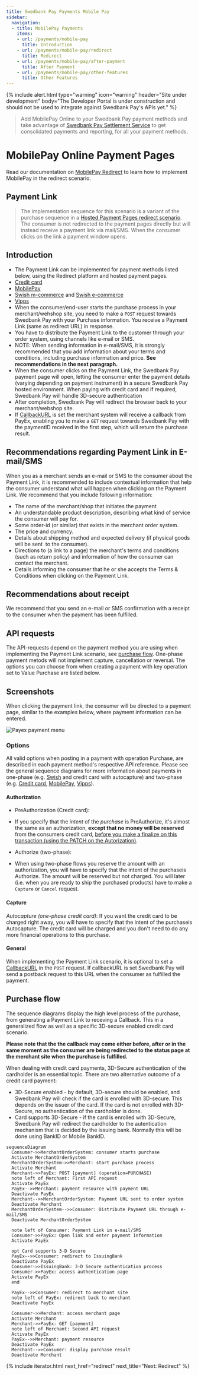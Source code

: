 ```yaml
---
title: Swedbank Pay Payments Mobile Pay
sidebar:
  navigation:
  - title: MobilePay Payments
    items:
    - url: /payments/mobile-pay
      title: Introduction
    - url: /payments/mobile-pay/redirect
      title: Redirect
    - url: /payments/mobile-pay/after-payment
      title: After Payment
    - url: /payments/mobile-pay/other-features
      title: Other Features
---
```


{% include alert.html type="warning"
                      icon="warning"
                      header="Site under development"
                      body="The Developer Portal is under construction and 
                      should not be used to integrate against Swedbank Pay's 
                      APIs yet." %}

>Add MobilePay Online to your Swedbank Pay payment methods and take advantage 
of [Swedbank Pay Settlement Service][payex-reconciliation-and-settlement] to 
get consolidated payments and reporting, for all your payment methods.

# MobilePay Online Payment Pages

Read our documentation on [MobilePay Redirect](/payments/mobile-pay/redirect)
to learn how to implement MobilePay in the redirect scenario.

## Payment Link

>The implementation sequence for this scenario is a variant of the purchase 
 sequence in a 
 [Hosted Payment Pages redirect scenario][redirect-implementation]. 
 The consumer is not redirected to the payment pages directly but will 
 instead receive a payment link via mail/SMS. 
 When the consumer clicks on the link a payment window opens.

## Introduction

* The Payment Link can be implemented for payment methods listed below, 
  using the Redirect platform and hosted payment pages.  
 * [Credit card][credit-card]
 * [MobilePay][mobile-pay]
 * [Swish m-commerce][swish-m-commerce] and [Swish e-commerce][swish-e-commerce]
 * [Vipps][vipps]
* When the consumer/end-user starts the purchase process in your 
  merchant/wehshop site, you need to make a `POST` request towards Swedbank Pay 
  with your Purchase information. 
  You receive a Payment Link (same as redirect URL) in response. 
* You have to distribute the Payment Link to the customer through your order 
  system, using channels like e-mail or SMS.
 * NOTE: When sending information in e-mail/SMS, it is strongly recommended 
   that you add information about your terms and conditions, including 
   purchase information and price. 
   **See recommendations in the next paragraph.**
* When the consumer clicks on the Payment Link, the Swedbank Pay payment page 
  will open, letting the consumer enter the payment details (varying depending 
  on payment instrument) in a secure Swedbank Pay hosted environment. 
  When paying with credit card and if required, Swedbank Pay will handle 
  3D-secure authentication 
* After completion, Swedbank Pay will redirect the browser back to your 
  merchant/webshop site.
* If [CallbackURL][technical-reference-callback] is set the merchant system 
  will receive a callback from PayEx, enabling you to make a `GET` request 
  towards Swedbank Pay with the paymentID received in the first step, 
  which will return the purchase result.

## Recommendations regarding Payment Link in E-mail/SMS

When you as a merchant sends an e-mail or SMS to the consumer about the 
Payment Link, it is recommended to include contextual information that help 
the consumer understand what will happen when clicking on the Payment Link. 
We recommend that you include following information:

* The name of the merchant/shop that initiates the payment
* An understandable product description, describing what kind of service the 
  consumer will pay for.
* Some order-id (or similar) that exists in the merchant order system.
* The price and currency.
* Details about shipping method and expected delivery 
  (if physical goods will be sent  to the consumer).
* Directions to (a link to a page) the merchant's terms and conditions 
  (such as return policy) and information of how the consumer can contact the 
  merchant. 
* Details informing the consumer that he or she accepts the Terms & Conditions 
  when clicking on the Payment Link.

## Recommendations about receipt

We recommend that you send an e-mail or SMS confirmation with a receipt to 
the consumer when the payment has been fulfilled.

## API requests

The API-requests depend on the payment method you are using when implementing 
the Payment Link scenario, see [purchase flow](#purchase-flow). 
One-phase payment metods will not implement capture, cancellation or reversal. 
The options you can choose from when creating a payment with key operation set 
to Value Purchase are listed below.

## Screenshots

When clicking the payment link, the consumer will be directed to a payment 
page, similar to the examples below, where payment information can be entered.

![Payex payment menu][paymentMethodsScreenshot]

### Options

All valid options when posting in a payment with operation Purchase, 
are described in each payment method's respective API reference. 
Please see the general sequence diagrams for more information about payments 
in one-phase (e.g. [Swish][swish-m-commerce] and credit card with autocapture) 
and two-phase (e.g. [Credit card][credit-card], 
[MobilePay][mobile-pay], [Vipps][vipps]).

#### Authorization

* PreAuthorization (Credit card):
 * If you specify that the _intent_ of the _purchase_ is PreAuthorize, 
   it's almost the same as an authorization, 
   **except that no money will be reserved** from the consumers credit card, 
   [before you make a finalize on this transaction (using the PATCH on 
   the Autorization)][tecnical-reference-finalize].

* Authorize (two-phase):
 * When using two-phase flows you reserve the amount with an authorization, 
   you will have to specify that the intent of the purchaseis Authorize. 
   The amount will be reserved but not charged. 
   You will later (i.e. when you are ready to ship the purchased products) 
   have to make a `Capture` or `Cancel` request.

#### Capture

*Autocapture (one-phase credit card)*:
If you want the credit card to be charged right away, you will have to specify 
that the intent of the purchaseis Autocapture. 
The credit card will be charged and you don't need to do any more financial 
operations to this purchase.

#### General

When implementing the Payment Link scenario, it is optional to set a 
[CallbackURL][technical-reference-callback] in the `POST` request. 
If callbackURL is set Swedbank Pay will send a postback request to this URL 
when the consumer as fulfilled the payment.

## Purchase flow

The sequence diagrams display the high level process of the purchase, 
from generating a Payment Link to receving a Callback. 
This in a generalized flow as well as a specific 3D-secure enabled credit 
card scenario.  

**Please note that the the callback may come either before, 
after or in the same moment as the consumer are being redirected to the status 
page at the merchant site when the purchase is fulfilled.**

When dealing with credit card payments, 3D-Secure authentication of the 
cardholder is an essential topic. 
There are two alternative outcome of a credit card payment:

* 3D-Secure enabled - by default, 3D-secure should be enabled, and Swedbank 
  Pay will check if the card is enrolled with 3D-secure. 
  This depends on the issuer of the card. 
  If the card is not enrolled with 3D-Secure, no authentication 
  of the cardholder is done.
* Card supports 3D-Secure - if the card is enrolled with 3D-Secure, 
  Swedbank Pay will redirect the cardholder to the autentication mechanism 
  that is decided by the issuing bank. 
  Normally this will be done using BankID or Mobile BankID. 

```mermaid
sequenceDiagram
  Consumer->>MerchantOrderSystem: consumer starts purchase
  Activate MerchantOrderSystem
  MerchantOrderSystem->>Merchant: start purchase process
  Activate Merchant  
  Merchant->>PayEx: POST [payment] (operation=PURCHASE)
  note left of Merchant: First API request
  Activate PayEx
  PayEx-->>Merchant: payment resource with payment URL 
  Deactivate PayEx
  Merchant-->>MerchantOrderSystem: Payment URL sent to order system
  Deactivate Merchant
  MerchantOrderSystem-->>Consumer: Distribute Payment URL through e-mail/SMS
  Deactivate MerchantOrderSystem
  
  note left of Consumer: Payment Link in e-mail/SMS
  Consumer->>PayEx: Open link and enter payment information
  Activate PayEx
  
  opt Card supports 3-D Secure
  PayEx-->>Consumer: redirect to IssuingBank
  Deactivate PayEx
  Consumer->>IssuingBank: 3-D Secure authentication process
  Consumer->>PayEx: access authentication page
  Activate PayEx
  end
  
  PayEx-->>Consumer: redirect to merchant site
  note left of PayEx: redirect back to merchant
  Deactivate PayEx
  
  Consumer->>Merchant: access merchant page
  Activate Merchant
  Merchant->>PayEx: GET [payment]
  note left of Merchant: Second API request
  Activate PayEx
  PayEx-->>Merchant: payment resource
  Deactivate PayEx
  Merchant-->>Consumer: display purchase result
  Deactivate Merchant
```

{% include iterator.html 
                         next_href="redirect"
                         next_title="Next: Redirect" %}

[paymentMethodsScreenshot]: /assets/img/checkout/payment_methods.PNG
[credit-card]: /payments/credit-card/
[mobile-pay]: /payments/mobile-pay/
[payex-reconciliation-and-settlement]: /payments/mobile-pay/other-features#settlement-and-reconcilliation
[redirect-implementation]: /payments/mobile-pay/redirect
[swish-e-commerce]: /payments/swish/#swish-e-commerce-redirect-to-payment-pages
[swish-m-commerce]: /payments/swish/#swish-m-commerce-redirect-to-payment-pages
[technical-reference-callback]: /payments/mobile-pay/other-features#callback
[tecnical-reference-finalize]: /payments/mobile-pay/after-payment#finalize
[vipps]: /payments/vipps/
